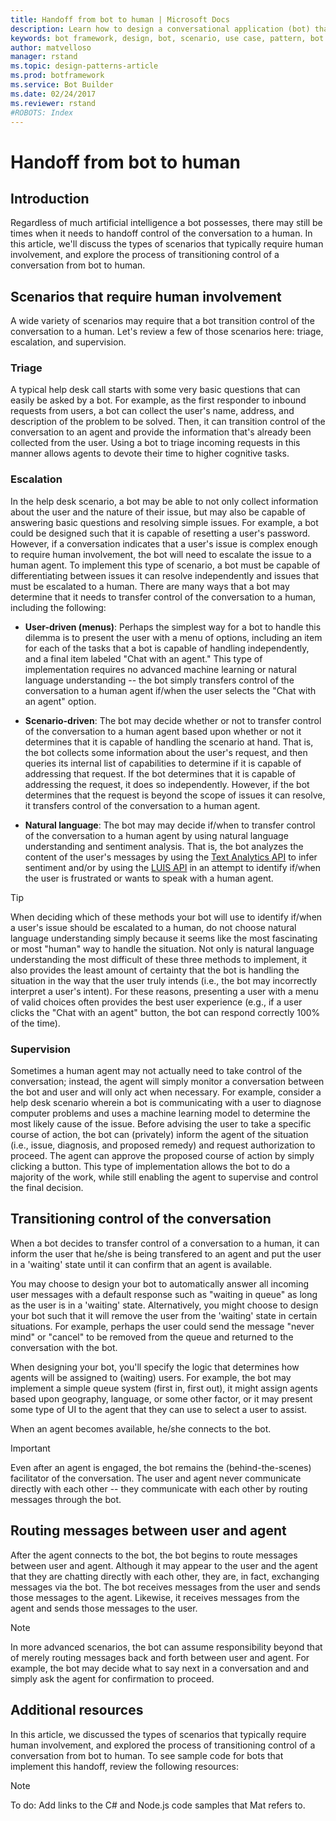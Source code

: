 ```yaml
---
title: Handoff from bot to human | Microsoft Docs
description: Learn how to design a conversational application (bot) that requires handoff from bot to human.
keywords: bot framework, design, bot, scenario, use case, pattern, bot to human, handoff, transition to human
author: matvelloso
manager: rstand
ms.topic: design-patterns-article
ms.prod: botframework
ms.service: Bot Builder
ms.date: 02/24/2017
ms.reviewer: rstand
#ROBOTS: Index
---
```

# Handoff from bot to human

## Introduction

Regardless of much artificial intelligence a bot possesses, there may still be times when it needs to 
handoff control of the conversation to a human. 
In this article, we'll discuss the types of scenarios that typically require human involvement, 
and explore the process of transitioning control of a conversation from bot to human. 

## Scenarios that require human involvement

A wide variety of scenarios may require that a bot transition control of the conversation to a human. 
Let's review a few of those scenarios here: triage, escalation, and supervision. 

### Triage

A typical help desk call starts with some very basic questions that can easily be asked by a bot. 
For example, as the first responder to inbound requests from users, a bot can 
collect the user's name, address, and description of the problem to be solved. 
Then, it can transition control of the conversation to an agent and provide the information that's already been collected from the user. 
Using a bot to triage incoming requests in this manner allows agents to devote their time to higher cognitive tasks.

### Escalation

In the help desk scenario, a bot may be able to not only collect information about the user and the nature 
of their issue, but may also be capable of answering basic questions and resolving simple issues. 
For example, a bot could be designed such that it is capable of resetting a user's password. 
However, if a conversation indicates that a user's issue is complex enough to require human involvement, 
the bot will need to escalate the issue to a human agent. 
To implement this type of scenario, a bot must be capable of differentiating between issues it can resolve independently 
and issues that must be escalated to a human. 
There are many ways that a bot may determine that it needs to transfer control of the conversation to a human, 
including the following: 

- **User-driven (menus)**: 
Perhaps the simplest way for a bot to handle this dilemma is to present the user with a menu of options, 
including an item for each of the tasks that a bot is capable of handling independently, and 
a final item labeled "Chat with an agent." This type of implementation requires no advanced machine learning or 
natural language understanding -- the bot simply transfers control of the conversation to a human agent if/when 
the user selects the "Chat with an agent" option. 

- **Scenario-driven**: 
The bot may decide whether or not to transfer control of the conversation to a human agent based upon whether 
or not it determines that it is capable of handling the scenario at hand. 
That is, the bot collects some information about the user's request, and then 
queries its internal list of capabilities to determine if it is capable of addressing that request. 
If the bot determines that it is capable of addressing the request, it does so independently. 
However, if the bot determines that the request is beyond the scope of issues it can resolve, 
it transfers control of the conversation to a human agent.

- **Natural language**: 
The bot may may decide if/when to transfer control of the conversation to a human agent by using 
natural language understanding and sentiment analysis. 
That is, the bot analyzes the content of the user's messages 
by using the <a href="https://www.microsoft.com/cognitive-services/en-us/text-analytics-api" target="blank">Text Analytics API</a> 
to infer sentiment 
and/or by using the <a href="https://www.luis.ai" target="_blank">LUIS API</a> 
in an attempt to identify if/when the user is frustrated or wants to speak with a human agent. 

> [!TIP]
> When deciding which of these methods your bot will use to 
> identify if/when a user's issue should be escalated to a human, 
> do not choose natural language understanding simply because it seems like the most fascinating or 
> most "human" way to handle the situation. 
> Not only is natural language understanding the most difficult of these three methods to implement, 
> it also provides the least amount of certainty that the bot is handling the situation in the way that the user truly intends 
> (i.e., the bot may incorrectly interpret a user's intent). 
> For these reasons, presenting a user with a menu of valid choices often provides the best user experience 
> (e.g., if a user clicks the "Chat with an agent" button, the bot can respond correctly 100% of the time). 

### Supervision

Sometimes a human agent may not actually need to take control of the conversation; 
instead, the agent will simply monitor a conversation between the bot and user and will only act when necessary. 
For example, consider a help desk scenario wherein a bot is communicating with a user to diagnose computer problems 
and uses a machine learning model to determine the most likely cause of the issue. 
Before advising the user to take a specific course of action, the bot can (privately) 
inform the agent of the situation (i.e., issue, diagnosis, and proposed remedy) and request 
authorization to proceed. The agent can approve the proposed course of action by simply clicking a button. 
This type of implementation allows the bot to do a majority of the work, while 
still enabling the agent to supervise and control the final decision. 

## Transitioning control of the conversation 

When a bot decides to transfer control of a conversation to a human, 
it can inform the user that he/she is being transfered to an agent 
and put the user in a 'waiting' state until it can confirm that an agent is available. 

You may choose to design your bot to automatically answer all incoming user messages with a default response such as "waiting in queue" 
as long as the user is in a 'waiting' state. 
Alternatively, you might choose to design your bot such that it will remove the user from the 'waiting' state 
in certain situations. For example, perhaps the user could send the message "never mind" or "cancel" to be removed from the 
queue and returned to the conversation with the bot. 

When designing your bot, you'll specify the logic that determines how agents will be assigned to (waiting) users. 
For example, the bot may implement a simple queue system (first in, first out), 
it might assign agents based upon geography, language, or some other factor, 
or it may present some type of UI to the agent that they can use to select a user to assist. 

When an agent becomes available, he/she connects to the bot. 

> [!IMPORTANT]
> Even after an agent is engaged, the bot remains the (behind-the-scenes) facilitator of the conversation. 
> The user and agent never communicate directly with each other -- they communicate with each other by routing messages through the bot. 

## Routing messages between user and agent

After the agent connects to the bot, the bot begins to route messages between user and agent. 
Although it may appear to the user and the agent that they are chatting directly with each other, 
they are, in fact, exchanging messages via the bot. 
The bot receives messages from the user and sends those messages to the agent. 
Likewise, it receives messages from the agent and sends those messages to the user. 

> [!NOTE]
> In more advanced scenarios, the bot can assume responsibility beyond that of merely routing messages 
> back and forth between user and agent. 
> For example, the bot may decide what to say next in a conversation and and simply ask the agent 
> for confirmation to proceed.

## Additional resources

In this article, we discussed the types of scenarios that typically require human involvement, 
and explored the process of transitioning control of a conversation from bot to human. 
To see sample code for bots that implement this handoff, review the following resources: 

> [!NOTE]
> To do: Add links to the C# and Node.js code samples that Mat refers to.